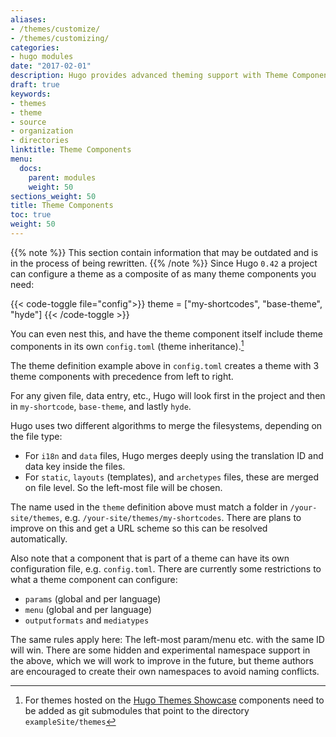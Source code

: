 ```yaml
---
aliases:
- /themes/customize/
- /themes/customizing/
categories:
- hugo modules
date: "2017-02-01"
description: Hugo provides advanced theming support with Theme Components.
draft: true
keywords:
- themes
- theme
- source
- organization
- directories
linktitle: Theme Components
menu:
  docs:
    parent: modules
    weight: 50
sections_weight: 50
title: Theme Components
toc: true
weight: 50
---
```


{{% note %}}
This section contain information that may be outdated and is in the process of being rewritten.
{{% /note %}}
Since Hugo `0.42` a project can configure a theme as a composite of as many theme components you need:

{{< code-toggle file="config">}}
theme = ["my-shortcodes", "base-theme", "hyde"]
{{< /code-toggle >}}

You can even nest this, and have the theme component itself include theme components in its own `config.toml` (theme inheritance).[^1]

The theme definition example above in `config.toml` creates a theme with 3 theme components with precedence from left to right.

For any given file, data entry, etc., Hugo will look first in the project and then in `my-shortcode`, `base-theme`, and lastly `hyde`.

Hugo uses two different algorithms to merge the filesystems, depending on the file type:

* For `i18n` and `data` files, Hugo merges deeply using the translation ID and data key inside the files.
* For `static`, `layouts` (templates), and `archetypes` files, these are merged on file level. So the left-most file will be chosen.

The name used in the `theme` definition above must match a folder in `/your-site/themes`, e.g. `/your-site/themes/my-shortcodes`. There are plans to improve on this and get a URL scheme so this can be resolved automatically.

Also note that a component that is part of a theme can have its own configuration file, e.g. `config.toml`. There are currently some restrictions to what a theme component can configure:

* `params` (global and per language)
* `menu` (global and per language)
* `outputformats` and `mediatypes`

The same rules apply here: The left-most param/menu etc. with the same ID will win. There are some hidden and experimental namespace support in the above, which we will work to improve in the future, but theme authors are encouraged to create their own namespaces to avoid naming conflicts.

[^1]: For themes hosted on the [Hugo Themes Showcase](https://themes.gohugo.io/) components need to be added as git submodules that point to the directory `exampleSite/themes`
